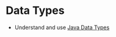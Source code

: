 # Data Types

* Understand and use [Java Data Types](http://docs.oracle.com/javase/tutorial/java/nutsandbolts/datatypes.html)
